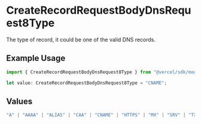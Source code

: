 # CreateRecordRequestBodyDnsRequest8Type

The type of record, it could be one of the valid DNS records.

## Example Usage

```typescript
import { CreateRecordRequestBodyDnsRequest8Type } from "@vercel/sdk/models/operations/createrecord.js";

let value: CreateRecordRequestBodyDnsRequest8Type = "CNAME";
```

## Values

```typescript
"A" | "AAAA" | "ALIAS" | "CAA" | "CNAME" | "HTTPS" | "MX" | "SRV" | "TXT" | "NS"
```
